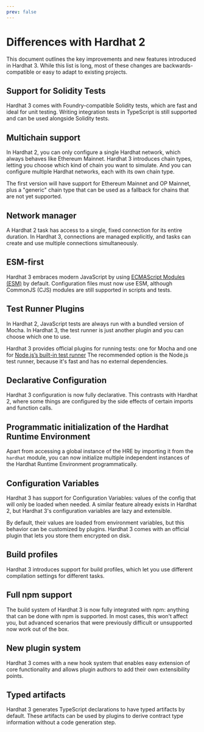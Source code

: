 ```yaml
---
prev: false
---
```


# Differences with Hardhat 2

This document outlines the key improvements and new features introduced in Hardhat 3. While this list is long, most of these changes are backwards-compatible or easy to adapt to existing projects.

## Support for Solidity Tests

Hardhat 3 comes with Foundry-compatible Solidity tests, which are fast and ideal for unit testing. Writing integration tests in TypeScript is still supported and can be used alongside Solidity tests.

## Multichain support

In Hardhat 2, you can only configure a single Hardhat network, which always behaves like Ethereum Mainnet. Hardhat 3 introduces chain types, letting you choose which kind of chain you want to simulate. And you can configure multiple Hardhat networks, each with its own chain type.

The first version will have support for Ethereum Mainnet and OP Mainnet, plus a "generic" chain type that can be used as a fallback for chains that are not yet supported.

## Network manager

A Hardhat 2 task has access to a single, fixed connection for its entire duration. In Hardhat 3, connections are managed explicitly, and tasks can create and use multiple connections simultaneously.

## ESM-first

Hardhat 3 embraces modern JavaScript by using [ECMAScript Modules (ESM)](https://developer.mozilla.org/en-US/docs/Web/JavaScript/Guide/Modules) by default. Configuration files must now use ESM, although CommonJS (CJS) modules are still supported in scripts and tests.

## Test Runner Plugins

In Hardhat 2, JavaScript tests are always run with a bundled version of Mocha. In Hardhat 3, the test runner is just another plugin and you can choose which one to use.

Hardhat 3 provides official plugins for running tests: one for Mocha and one for [Node.js’s built-in test runner](https://nodejs.org/api/test.html) The recommended option is the Node.js test runner, because it's fast and has no external dependencies.

## Declarative Configuration

Hardhat 3 configuration is now fully declarative. This contrasts with Hardhat 2, where some things are configured by the side effects of certain imports and function calls.

## Programmatic initialization of the Hardhat Runtime Environment

Apart from accessing a global instance of the HRE by importing it from the `hardhat` module, you can now initialize multiple independent instances of the Hardhat Runtime Environment programmatically.

## Configuration Variables

Hardhat 3 has support for Configuration Variables: values of the config that will only be loaded when needed. A similar feature already exists in Hardhat 2, but Hardhat 3's configuration variables are lazy and extensible.

By default, their values are loaded from environment variables, but this behavior can be customized by plugins. Hardhat 3 comes with an official plugin that lets you store them encrypted on disk.

## Build profiles

Hardhat 3 introduces support for build profiles, which let you use different compilation settings for different tasks.

## Full npm support

The build system of Hardhat 3 is now fully integrated with npm: anything that can be done with npm is supported. In most cases, this won't affect you, but advanced scenarios that were previously difficult or unsupported now work out of the box.

## New plugin system

Hardhat 3 comes with a new hook system that enables easy extension of core functionality and allows plugin authors to add their own extensibility points.

## Typed artifacts

Hardhat 3 generates TypeScript declarations to have typed artifacts by default. These artifacts can be used by plugins to derive contract type information without a code generation step.
